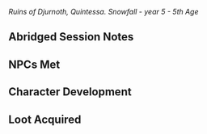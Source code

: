 *Ruins of Djurnoth, Quintessa. Snowfall - year 5 - 5th Age* 
## Abridged Session Notes

## NPCs Met
## Character Development
## Loot Acquired